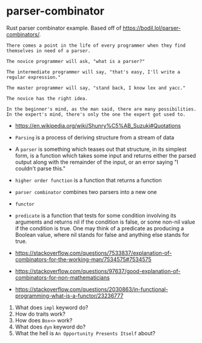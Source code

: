 # parser-combinator
Rust parser combinator example. Based off of https://bodil.lol/parser-combinators/.

```
There comes a point in the life of every programmer when they find themselves in need of a parser.

The novice programmer will ask, "what is a parser?"

The intermediate programmer will say, "that's easy, I'll write a regular expression."

The master programmer will say, "stand back, I know lex and yacc."

The novice has the right idea.
```

```
In the beginner's mind, as the man said, there are many possibilities. In the expert's mind, there's only the one the expert got used to.
```
- https://en.wikipedia.org/wiki/Shunry%C5%AB_Suzuki#Quotations

- `Parsing` is a process of deriving structure from a stream of data
- A `parser` is something which teases out that structure, in its simplest form, is a function which takes some input and returns either the parsed output along with the remainder of the input, or an error saying "I couldn't parse this."
- `higher order function` is a function that returns a function
- `parser combinator` combines two parsers into a new one
- `functor`
- `predicate` is a function that tests for some condition involving its arguments and returns nil if the condition is false, or some non-nil value if the condition is true. One may think of a predicate as producing a Boolean value, where nil stands for false and anything else stands for true.

- https://stackoverflow.com/questions/7533837/explanation-of-combinators-for-the-working-man/7534575#7534575
- https://stackoverflow.com/questions/97637/good-explanation-of-combinators-for-non-mathematicians
- https://stackoverflow.com/questions/2030863/in-functional-programming-what-is-a-functor/23236777


1. What does `impl` keyword do?
2. How do traits work?
3. How does `Box<>` work?
4. What does `dyn` keyword do?
5. What the hell is `An Opportunity Presents Itself` about?
